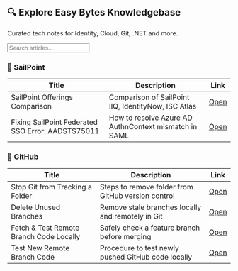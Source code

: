 <!DOCTYPE html>
<html lang="en">
<head>
  <meta charset="UTF-8" />
  <meta name="viewport" content="width=device-width, initial-scale=1.0"/>
  <title>Easy Bytes Tech Wiki</title>
  <link href="https://cdn.jsdelivr.net/npm/bootstrap@5.3.0/dist/css/bootstrap.min.css" rel="stylesheet">
  <link rel="stylesheet" href="assets/css/styles.css">
</head>
<body>

<!-- Header Include -->
<div data-include-html="header.html"></div>

<!-- Main Content -->
<main class="container my-5">
  <div class="text-center mb-5">
    <h2 class="display-6 fw-bold">🔍 Explore Easy Bytes Knowledgebase</h2>
    <p class="lead">Curated tech notes for Identity, Cloud, Git, .NET and more.</p>
    <input type="text" id="searchInput" class="form-control w-50 mx-auto" placeholder="Search articles...">
  </div>

  <section class="mb-5">
    <h3>📁 SailPoint</h3>
    <table class="table table-hover table-bordered align-middle">
      <thead class="table-dark">
        <tr><th>Title</th><th>Description</th><th>Link</th></tr>
      </thead>
      <tbody>
        <tr>
          <td>SailPoint Offerings Comparison</td>
          <td>Comparison of SailPoint IIQ, IdentityNow, ISC Atlas</td>
          <td><a href="docs/Sailpoint/SailpointOfferings_Comparision.md" target="_blank">Open</a></td>
        </tr>
        <tr>
          <td>Fixing SailPoint Federated SSO Error: AADSTS75011</td>
          <td>How to resolve Azure AD AuthnContext mismatch in SAML</td>
          <td><a href="docs/Sailpoint/SailpointSSOError_AADSTS75011.md" target="_blank">Open</a></td>
        </tr>
      </tbody>
    </table>
  </section>

  <section>
    <h3>📁 GitHub</h3>
    <table class="table table-hover table-bordered align-middle">
      <thead class="table-dark">
        <tr><th>Title</th><th>Description</th><th>Link</th></tr>
      </thead>
      <tbody>
        <tr>
          <td>Stop Git from Tracking a Folder</td>
          <td>Steps to remove folder from GitHub version control</td>
          <td><a href="docs/Github/StopGitTrackingSpecificFileFolder.md" target="_blank">Open</a></td>
        </tr>
        <tr>
          <td>Delete Unused Branches</td>
          <td>Remove stale branches locally and remotely in Git</td>
          <td><a href="docs/Github/delete-unsed-branched.md" target="_blank">Open</a></td>
        </tr>
        <tr>
          <td>Fetch & Test Remote Branch Code Locally</td>
          <td>Safely check a feature branch before merging</td>
          <td><a href="docs/Github/Fetch_Test_RemoteBranchCode_Locally_beforeMerge.md" target="_blank">Open</a></td>
        </tr>
        <tr>
          <td>Test New Remote Branch Code</td>
          <td>Procedure to test newly pushed GitHub code locally</td>
          <td><a href="docs/Github/Test_New_Remote_Branch_Code_Locally.md" target="_blank">Open</a></td>
        </tr>
      </tbody>
    </table>
  </section>
</main>

<!-- Footer Include -->
<div data-include-html="footer.html"></div>

<!-- Scripts -->
<script src="https://cdn.jsdelivr.net/npm/bootstrap@5.3.0/dist/js/bootstrap.bundle.min.js"></script>
<script>
  // HTML include loader
  document.querySelectorAll('[data-include-html]').forEach(el => {
    fetch(el.getAttribute('data-include-html'))
      .then(res => res.text())
      .then(data => el.innerHTML = data);
  });

  // Basic search functionality
  document.getElementById("searchInput").addEventListener("keyup", function () {
    const filter = this.value.toLowerCase();
    document.querySelectorAll("table tbody tr").forEach(row => {
      row.style.display = Array.from(row.cells).some(td =>
        td.textContent.toLowerCase().includes(filter)) ? "" : "none";
    });
  });
</script>
</body>
</html>